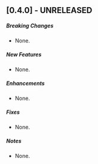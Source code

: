 ## [0.4.0] - UNRELEASED

##### Breaking Changes
* None.

##### New Features
* None.

##### Enhancements
* None.

##### Fixes
* None.

##### Notes
* None.
